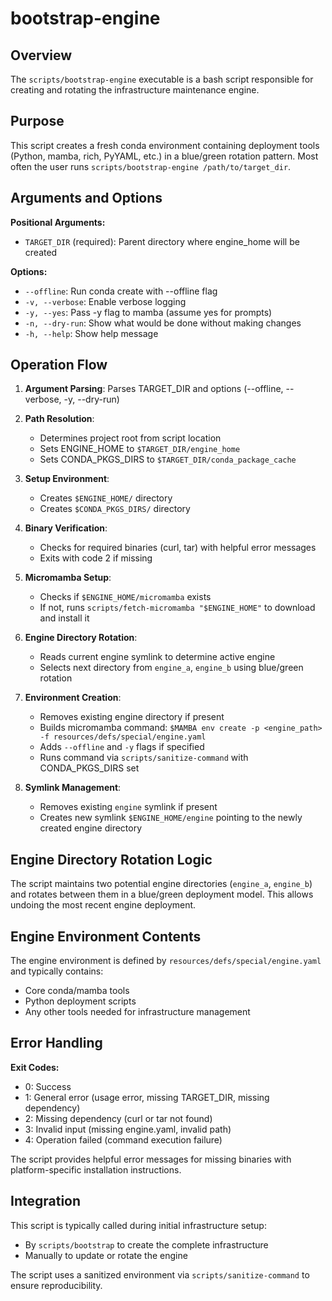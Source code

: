 # bootstrap-engine

## Overview

The `scripts/bootstrap-engine` executable is a bash script responsible for creating and rotating the infrastructure maintenance engine.

## Purpose

This script creates a fresh conda environment containing deployment tools (Python, mamba, rich, PyYAML, etc.) in a blue/green rotation pattern.
Most often the user runs `scripts/bootstrap-engine /path/to/target_dir`.

## Arguments and Options

**Positional Arguments:**
- `TARGET_DIR` (required): Parent directory where engine_home will be created

**Options:**
- `--offline`: Run conda create with --offline flag
- `-v, --verbose`: Enable verbose logging
- `-y, --yes`: Pass -y flag to mamba (assume yes for prompts)
- `-n, --dry-run`: Show what would be done without making changes
- `-h, --help`: Show help message

## Operation Flow

1. **Argument Parsing**: Parses TARGET_DIR and options (--offline, --verbose, -y, --dry-run)

2. **Path Resolution**:
   - Determines project root from script location
   - Sets ENGINE_HOME to `$TARGET_DIR/engine_home`
   - Sets CONDA_PKGS_DIRS to `$TARGET_DIR/conda_package_cache`

3. **Setup Environment**:
   - Creates `$ENGINE_HOME/` directory
   - Creates `$CONDA_PKGS_DIRS/` directory

4. **Binary Verification**:
   - Checks for required binaries (curl, tar) with helpful error messages
   - Exits with code 2 if missing

5. **Micromamba Setup**:
   - Checks if `$ENGINE_HOME/micromamba` exists
   - If not, runs `scripts/fetch-micromamba "$ENGINE_HOME"` to download and install it

6. **Engine Directory Rotation**:
   - Reads current engine symlink to determine active engine
   - Selects next directory from `engine_a`, `engine_b` using blue/green rotation

7. **Environment Creation**:
   - Removes existing engine directory if present
   - Builds micromamba command: `$MAMBA env create -p <engine_path> -f resources/defs/special/engine.yaml`
   - Adds `--offline` and `-y` flags if specified
   - Runs command via `scripts/sanitize-command` with CONDA_PKGS_DIRS set

8. **Symlink Management**:
   - Removes existing `engine` symlink if present
   - Creates new symlink `$ENGINE_HOME/engine` pointing to the newly created engine directory

## Engine Directory Rotation Logic

The script maintains two potential engine directories (`engine_a`, `engine_b`) and rotates between them in a blue/green deployment model.
This allows undoing the most recent engine deployment.

## Engine Environment Contents

The engine environment is defined by `resources/defs/special/engine.yaml` and typically contains:
- Core conda/mamba tools
- Python deployment scripts
- Any other tools needed for infrastructure management

## Error Handling

**Exit Codes:**
- 0: Success
- 1: General error (usage error, missing TARGET_DIR, missing dependency)
- 2: Missing dependency (curl or tar not found)
- 3: Invalid input (missing engine.yaml, invalid path)
- 4: Operation failed (command execution failure)

The script provides helpful error messages for missing binaries with platform-specific installation instructions.

## Integration

This script is typically called during initial infrastructure setup:
- By `scripts/bootstrap` to create the complete infrastructure
- Manually to update or rotate the engine

The script uses a sanitized environment via `scripts/sanitize-command` to ensure reproducibility.
